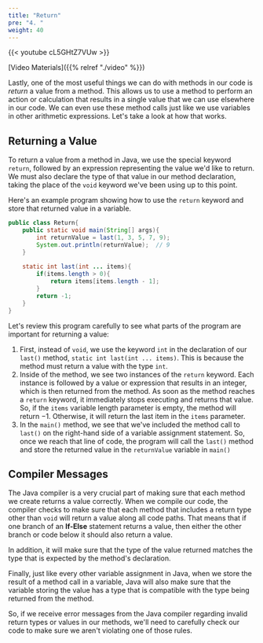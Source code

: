 ```yaml
---
title: "Return"
pre: "4. "
weight: 40
---
```


{{< youtube cL5GHtZ7VUw  >}}

[Video Materials]({{% relref "./video" %}})

Lastly, one of the most useful things we can do with methods in our code is _return_ a value from a method. This allows us to use a method to perform an action or calculation that results in a single value that we can use elsewhere in our code. We can even use these method calls just like we use variables in other arithmetic expressions. Let's take a look at how that works.

## Returning a Value

To return a value from a method in Java, we use the special keyword `return`, followed by an expression representing the value we'd like to return. We must also declare the type of that value in our method declaration, taking the place of the `void` keyword we've been using up to this point. 

Here's an example program showing how to use the `return` keyword and store that returned value in a variable. 

```java
public class Return{
    public static void main(String[] args){
        int returnValue = last(1, 3, 5, 7, 9);
        System.out.println(returnValue);  // 9
    }
  
    static int last(int ... items){
        if(items.length > 0){
            return items[items.length - 1];
        }
        return -1;
    }
}
```

Let's review this program carefully to see what parts of the program are important for returning a value:

1. First, instead of `void`, we use the keyword `int` in the declaration of our `last()` method, `static int last(int ... items)`. This is because the method must return a value with the type `int`. 
2. Inside of the method, we see two instances of the `return` keyword. Each instance is followed by a value or expression that results in an integer, which is then returned from the method. As soon as the method reaches a `return` keyword, it immediately stops executing and returns that value. So, if the `items` variable length parameter is empty, the method will return $-1$. Otherwise, it will return the last item in the `items` parameter. 
3. In the `main()` method, we see that we've included the method call to `last()` on the right-hand side of a variable assignment statement. So, once we reach that line of code, the program will call the `last()` method and store the returned value in the `returnValue` variable in `main()`

## Compiler Messages

The Java compiler is a very crucial part of making sure that each method we create returns a value correctly. When we compile our code, the compiler checks to make sure that each method that includes a return type other than `void` will return a value along all code paths. That means that if one branch of an **If-Else** statement returns a value, then either the other branch or code below it should also return a value. 

In addition, it will make sure that the type of the value returned matches the type that is expected by the method's declaration. 

Finally, just like every other variable assignment in Java, when we store the result of a method call in a variable, Java will also make sure that the variable storing the value has a type that is compatible with the type being returned from the method.

So, if we receive error messages from the Java compiler regarding invalid return types or values in our methods, we'll need to carefully check our code to make sure we aren't violating one of those rules.